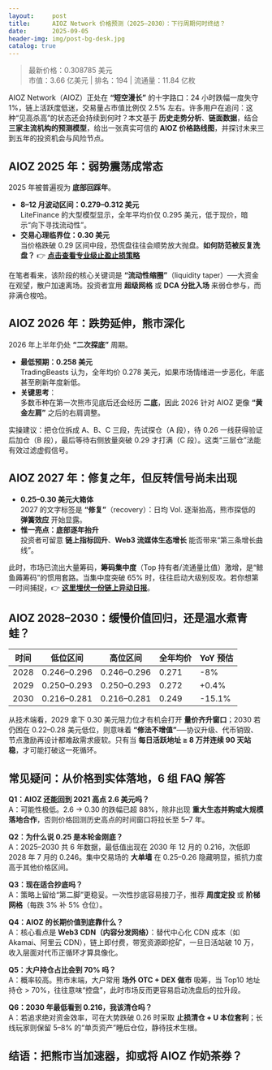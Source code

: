 ```yaml
---
layout:     post
title:      AIOZ Network 价格预测（2025–2030）：下行周期何时终结？
date:       2025-09-05
header-img: img/post-bg-desk.jpg
catalog: true
---
```


> 最新价格：0.308785 美元  
> 市值：3.66 亿美元 | 排名：194 | 流通量：11.84 亿枚

AIOZ Network（AIOZ）正处在 **“短空漫长”** 的十字路口：24 小时跌幅一度失守 1%，链上活跃度低迷，交易量占市值比例仅 2.5% 左右。许多用户在追问：这种“见高杀高”的状态还会持续到何时？本文基于 **历史走势分析**、**链面数据**，结合 **三家主流机构的预测模型**，给出一张真实可信的 **AIOZ 价格路线图**，并探讨未来三到五年的投资机会与风险节点。

## AIOZ 2025 年：弱势震荡成常态

2025 年被普遍视为 **底部回踩年**。

- **8–12 月波动区间：0.279–0.312 美元**  
  LiteFinance 的大型模型显示，全年平均价仅 0.295 美元，低于现价，暗示“向下寻找流动性”。
- **交易心理临界位：0.30 美元**  
  当价格跌破 0.29 区间中段，恐慌盘往往会顺势放大抛盘。**如何防范被反复洗盘？** 👉 [**点击查看专业级止盈止损策略**](https://okxdog.com/)

在笔者看来，该阶段的核心关键词是 **“流动性缩圈”**（liquidity taper）──大资金在观望，散户加速离场。投资者宜用 **超级网格** 或 **DCA 分批入场** 来弱仓参与，而非满仓梭哈。

## AIOZ 2026 年：跌势延伸，熊市深化

2026 年上半年仍处 **“二次探底”** 周期。

- **最低预期：0.258 美元**  
  TradingBeasts 认为，全年均价 0.278 美元，如果市场情绪进一步恶化，年底甚至刷新年度新低。
- **关键思考**：  
  多数币种在第一次熊市见底后还会经历 **二底**，因此 2026 针对 AIOZ 更像 **“黄金左肩”** 之后的右肩调整。

实操建议：把仓位拆成 A、B、C 三段，先试探仓（A 段），待 0.26 一线获得验证后加仓（B 段），最后等待右侧放量突破 0.29 才打满（C 段）。这类“三层仓”法能有效过滤虚假信号。

## AIOZ 2027 年：修复之年，但反转信号尚未出现

- **0.25–0.30 美元大箱体**  
  2027 的文字标签是 **“修复”**（recovery）：日均 Vol. 逐渐抬高，熊市探低的 **弹簧效应** 开始显露。
- **惟一亮点：底部逐年抬升**  
  投资者可留意 **链上指标回升**、**Web3 流媒体生态增长** 能否带来“第三条增长曲线”。

此时，市场已流出大量筹码，**筹码集中度**（Top 持有者/流通量比值）激增，是“鲸鱼薅筹码”的惯用套路。当集中度突破 65% 时，往往启动大级别反攻。若你想第一时间捕捉，👉 [**这里埋伏一份链上异动日报**](https://okxdog.com/)。

## AIOZ 2028–2030：缓慢价值回归，还是温水煮青蛙？

| 时间        | 低位区间      | 高位区间      | 全年均价     | YoY 预估   |
| ----------- | ------------- | ------------- | ------------ | ---------- |
| 2028        | 0.246–0.296   | 0.246–0.296   | 0.271        | -8%        |
| 2029        | 0.250–0.293   | 0.250–0.293   | 0.272        | +0.4%      |
| 2030        | 0.216–0.281   | 0.216–0.281   | 0.249        | -15.1%     |

从技术端看，2029 拿下 0.30 美元阻力位才有机会打开 **量价齐升窗口**；2030 若仍困在 0.22–0.28 美元低位，则意味着 **“修法不增值”**──协议升级、代币销毁、节点激励再设计都难敌需求疲软。只有当 **每日活跃地址 ≥ 8 万并连续 90 天站稳**，才可能打破这一死循环。

## 常见疑问：从价格到实体落地，6 组 FAQ 解答

**Q1：AIOZ 还能回到 2021 高点 2.6 美元吗？**  
A：可能性极低。2.6 → 0.30 的跌幅已超 88%，除非出现 **重大生态并购或大规模落地合作**，否则价格回测历史高点的时间窗口将拉长至 5–7 年。

**Q2：为什么说 0.25 是本轮金刚底？**  
A：2025–2030 共 6 年数据，最低值出现在 2030 年 12 月的 0.216，次低即 2028 年 7 月的 0.246。集中交易场的 **大单墙** 在 0.25–0.26 隐藏明显，抵抗力度高于其他价格区间。

**Q3：现在适合抄底吗？**  
A：策略上留给“第二脚”更稳妥。一次性抄底容易接刀子，推荐 **周度定投** 或 **阶梯网格**（每跌 3% 补 5% 仓位）。

**Q4：AIOZ 的长期价值到底靠什么？**  
A：核心看点是 **Web3 CDN（内容分发网络）**：替代中心化 CDN 成本（如 Akamai、阿里云 CDN），链上即付费，带宽资源即挖矿，一旦日活站破 10 万，收入层面对代币正循环才算具像化。

**Q5：大户持仓占比会到 70% 吗？**  
A：概率较高。熊市末端，大户常用 **场外 OTC + DEX 做市** 吸筹，当 Top10 地址持仓 > 70%，往往意味“控盘”，此时市场反而更容易启动洗盘后的拉升段。

**Q6：2030 年最低看到 0.216，我该清仓吗？**  
A：若追求绝对资金效率，可在大势跌破 0.26 时采取 **止损清仓 + U 本位套利**；长线玩家则保留 5–8% 的“单页资产”睡后仓位，静待技术生根。

## 结语：把熊市当加速器，抑或将 AIOZ 作奶茶券？